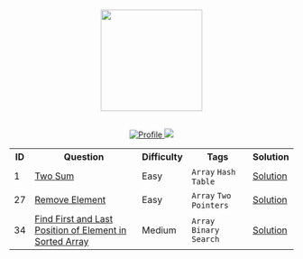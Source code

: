 <p align="center">  
	<br>
        <img height=180 src="https://external-content.duckduckgo.com/iu/?u=https%3A%2F%2Fupload.wikimedia.org%2Fwikipedia%2Fcommons%2Fthumb%2F0%2F0a%2FLeetCode_Logo_black_with_text.svg%2F1200px-LeetCode_Logo_black_with_text.svg.png&f=1&nofb=1"> 
	<br>
</p>

<p align="center">
	<br>
	<a href="https://leetcode.com/anuragsrawat/">
		<img alt="Profile" src="https://img.shields.io/badge/Leetcode-Profile-yellow?style=flat&logo=leetcode">
	</a>
	<a href="https://github.com/rawat9/leetcode/pulse">
		<img src="https://img.shields.io/github/last-commit/rawat9/Hackerrank">
	</a>
	<br>
</p>


<table style="width:100%">
  <tr>
    <th>ID</th>
    <th>Question</th>
    <th>Difficulty</th>
    <th>Tags</th>
    <th>Solution</th>
  </tr>

  <tr>
    <td>1</td>
    <td><a href="https://leetcode.com/problems/two-sum/">Two Sum</a></td>
    <td>Easy</td>
    <td>
		<code>Array</code>
		<code>Hash Table</code>
	</td>
    <td><a href="">Solution</a></td>
  </tr>

  <tr>
    <td>27</td>
    <td>
		<a href="https://leetcode.com/problems/remove-element/">
			Remove Element
		</a>
	</td>
    <td>Easy</td>
    <td>
		<code>Array</code>
		<code>Two Pointers</code>
	</td>
    <td><a href="">Solution</a></td>
  </tr>

  <tr>
    <td>34</td>
    <td>
		<a href="https://leetcode.com/problems/find-first-and-last-position-of-element-in-sorted-array/">
			Find First and Last Position of Element in Sorted Array
		</a>
	</td>
    <td>Medium</td>
    <td>
		<code>Array</code>
		<code>Binary Search</code>
	</td>
    <td><a href="">Solution</a></td>
  </tr>

</table>
